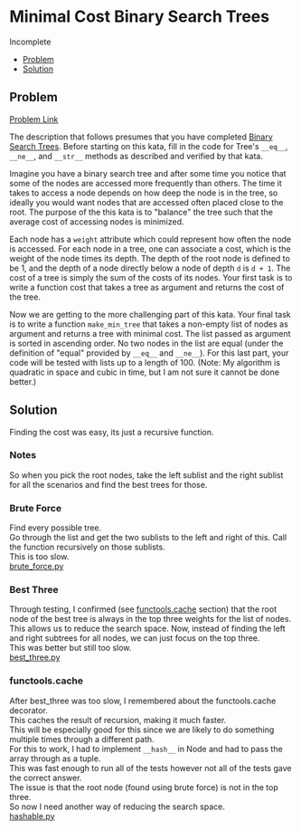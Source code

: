 # Minimal Cost Binary Search Trees
Incomplete
- [Problem](#Problem)
- [Solution](#Solution)

## Problem
[Problem Link](https://www.codewars.com/kata/571a7c0cf24bdf99a8000df5/train/python)

The description that follows presumes that you have completed [Binary Search Trees](https://www.codewars.com/kata/binary-search-trees). Before starting on this kata, fill in the code for Tree's `__eq__`, `__ne__`, and `__str__` methods as described and verified by that kata.

Imagine you have a binary search tree and after some time you notice that some of the nodes are accessed more frequently than others. The time it takes to access a node depends on how deep the node is in the tree, so ideally you would want nodes that are accessed often placed close to the root. The purpose of the this kata is to "balance" the tree such that the average cost of accessing nodes is minimized.

Each node has a `weight` attribute which could represent how often the node is accessed. For each node in a tree, one can associate a cost, which is the weight of the node times its depth. The depth of the root node is defined to be 1, and the depth of a node directly below a node of depth `d` is `d + 1`. The cost of a tree is simply the sum of the costs of its nodes. Your first task is to write a function cost that takes a tree as argument and returns the cost of the tree.

Now we are getting to the more challenging part of this kata. Your final task is to write a function `make_min_tree` that takes a non-empty list of nodes as argument and returns a tree with minimal cost. The list passed as argument is sorted in ascending order. No two nodes in the list are equal (under the definition of "equal" provided by `__eq__` and `__ne__`). For this last part, your code will be tested with lists up to a length of 100. (Note: My algorithm is quadratic in space and cubic in time, but I am not sure it cannot be done better.)


## Solution
Finding the cost was easy, its just a recursive function.  

### Notes
So when you pick the root nodes, take the left sublist and the right sublist for all the scenarios and find the best trees for those.

### Brute Force
Find every possible tree.  
Go through the list and get the two sublists to the left and right of this. Call the function recursively on those sublists.  
This is too slow.  
[brute_force.py](solutions/brute_force.py)  

### Best Three
Through testing, I confirmed (see [functools.cache](#functools.cache) section) that the root node of the best tree is always in the top three weights for the list of nodes.  
This allows us to reduce the search space. Now, instead of finding the left and right subtrees for all nodes, we can just focus on the top three.  
This was better but still too slow.  
[best_three.py](solutions/best_three.py)

### functools.cache
After best_three was too slow, I remembered about the functools.cache decorator.  
This caches the result of recursion, making it much faster.  
This will be especially good for this since we are likely to do something multiple times through a different path.  
For this to work, I had to implement `__hash__` in Node and had to pass the array through as a tuple.  
This was fast enough to run all of the tests however not all of the tests gave the correct answer.  
The issue is that the root node (found using brute force) is not in the top three.  
So now I need another way of reducing the search space.  
[hashable.py](solutions/hashable.py)



